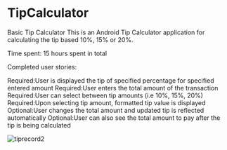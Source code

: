 TipCalculator
=============

Basic Tip Calculator
This is an Android Tip Calculator application for calculating the tip based 10%, 15% or 20%. 

Time spent: 15 hours spent in total

Completed user stories:

Required:User is displayed the tip of specified percentage for specified entered amount
Required:User enters the total amount of the transaction
Required:User can select between tip amounts (i.e 10%, 15%, 20%)
Required:Upon selecting tip amount, formatted tip value is displayed
Optional:User changes the total amount and updated tip is reflected automatically
Optional:User can also see the total amount to pay after the tip is being calculated

![tiprecord2](https://cloud.githubusercontent.com/assets/4516012/3239751/0f14482c-f114-11e3-9e1e-adf43a8aa9fd.gif)


